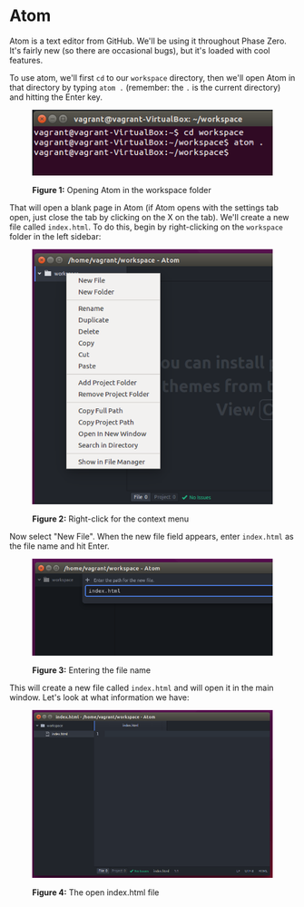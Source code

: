# Atom

Atom is a text editor from GitHub. We'll be using it throughout Phase Zero. It's fairly new (so there are occasional bugs), but it's loaded with cool features.

To use atom, we'll first `cd` to our `workspace` directory, then we'll open Atom in that directory by typing `atom .` (remember: the `.` is the current directory) and hitting the Enter key.

<figure>
  <img src="/images/open-atom.png" alt="Opening Atom"><br>
  <figcaption>
    <p><strong>Figure 1:</strong> Opening Atom in the workspace folder</p>
  </figcaption>
</figure>

That will open a blank page in Atom (if Atom opens with the settings tab open, just close the tab by clicking on the X on the tab). We'll create a new file called `index.html`. To do this, begin by right-clicking on the `workspace` folder in the left sidebar:

<figure>
  <img src="/images/atom-context-menu.png" alt="Atom context menu"><br>
  <figcaption>
    <p><strong>Figure 2:</strong> Right-click for the context menu</p>
  </figcaption>
</figure>

Now select "New File". When the new file field appears, enter `index.html` as the file name and hit Enter.

<figure>
  <img src="/images/atom-file-name-field.png" alt="Atom file name field"><br>
  <figcaption>
    <p><strong>Figure 3:</strong> Entering the file name</p>
  </figcaption>
</figure>

This will create a new file called `index.html` and will open it in the main window. Let's look at what information we have:

<figure>
  <img src="/images/atom-new-file.png" alt="Atom new file"><br>
  <figcaption>
    <p><strong>Figure 4:</strong> The open index.html file</p>
  </figcaption>
</figure>

